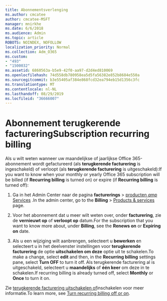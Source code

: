 ```yaml
---
title: Abonnementsverlenging
ms.author: cmcatee
author: cmcatee-MSFT
manager: mnirkhe
ms.date: 6/6/2018
ms.audience: Admin
ms.topic: article
ROBOTS: NOINDEX, NOFOLLOW
localization_priority: Normal
ms.collection: Adm_O365
ms.custom:
- "493"
- "1500032"
ms.assetid: 6860563a-b5e9-42f0-aa97-d2d4ed810069
ms.openlocfilehash: 74d558db780958ea5d5fa56382e852b8684e550a
ms.sourcegitcommit: b3e55405af384e868fcd32ea794eb15d1356c3fc
ms.translationtype: MT
ms.contentlocale: nl-NL
ms.lasthandoff: 08/29/2019
ms.locfileid: "36666007"
---
```

# <a name="subscription-recurring-billing"></a><span data-ttu-id="e15ea-102">Abonnement terugkerende facturering</span><span class="sxs-lookup"><span data-stu-id="e15ea-102">Subscription recurring billing</span></span>

<span data-ttu-id="e15ea-103">Als u wilt weten wanneer uw maandelijkse of jaarlijkse Office 365-abonnement wordt gefactureerd (als **terugkerende facturering** is ingeschakeld) of verloopt (als **terugkerende facturering** is uitgeschakeld):</span><span class="sxs-lookup"><span data-stu-id="e15ea-103">If you want to know when your monthly or yearly Office 365 subscription will be billed (if **Recurring billing** is turned on) or expire (if **Recurring billing** is turned off):</span></span>
  
1. <span data-ttu-id="e15ea-104">Ga in het Admin Center naar de pagina **facturerings** \> [producten _amp_ Services](https://go.microsoft.com/fwlink/p/?linkid=842054) .</span><span class="sxs-lookup"><span data-stu-id="e15ea-104">In the admin center, go to the **Billing** \> [Products & services](https://go.microsoft.com/fwlink/p/?linkid=842054) page.</span></span>

2. <span data-ttu-id="e15ea-105">Voor het abonnement dat u meer wilt weten over, onder **facturering**, zie de **vernieuwt op** of **verloopt op** datum.</span><span class="sxs-lookup"><span data-stu-id="e15ea-105">For the subscription that you want to know more about, under **Billing**, see the **Renews on** or **Expiring on** date.</span></span>

4. <span data-ttu-id="e15ea-106">Als u een wijziging wilt aanbrengen, selecteert u **bewerken** en selecteert u in het deelvenster instellingen voor **terugkerende facturering** de optie **uitschakelen om deze** optie uit te schakelen.</span><span class="sxs-lookup"><span data-stu-id="e15ea-106">To make a change, select **edit** and then, in the **Recurring billing** settings pane, select **Turn OFF** to turn it off.</span></span> <span data-ttu-id="e15ea-107">Als terugkerende facturering al is uitgeschakeld, selecteert u **maandelijks** of **één keer** om deze in te schakelen.</span><span class="sxs-lookup"><span data-stu-id="e15ea-107">If recurring billing is already turned off, select **Monthly** or **Once** to turn it on.</span></span>

<span data-ttu-id="e15ea-108">Zie [terugkerende facturering uitschakelen of](https://docs.microsoft.com/office365/admin/subscriptions-and-billing/renew-your-subscription)inschakelen voor meer informatie.</span><span class="sxs-lookup"><span data-stu-id="e15ea-108">To learn more, see [Turn recurring billing off or on](https://docs.microsoft.com/office365/admin/subscriptions-and-billing/renew-your-subscription).</span></span>